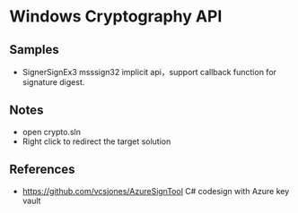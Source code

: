 # Windows Cryptography API

## Samples

* SignerSignEx3 msssign32 implicit api，support callback function for signature digest.

## Notes

* open crypto.sln
* Right click to redirect the target solution

## References

* https://github.com/vcsjones/AzureSignTool C# codesign with Azure key vault

